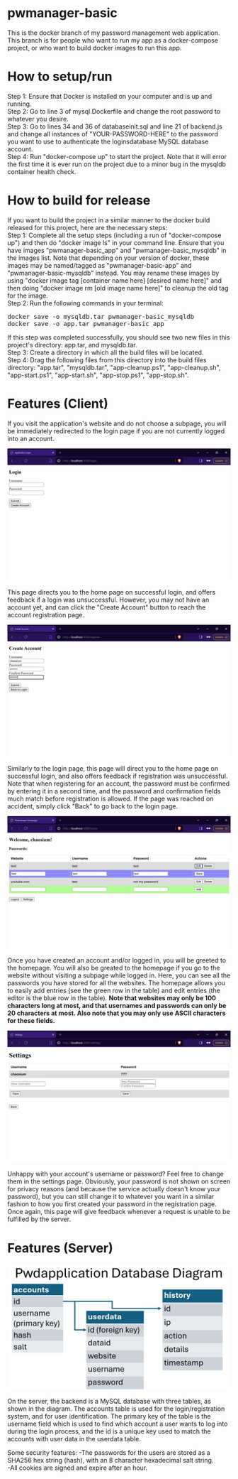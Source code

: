 # pwmanager-basic
This is the docker branch of my password management web application. This branch is for people who want to run my app as a docker-compose project, or who want to build docker images to run this app.

# How to setup/run
Step 1: Ensure that Docker is installed on your computer and is up and running.<br>
Step 2: Go to line 3 of mysql.Dockerfile and change the root password to whatever you desire. <br>
Step 3: Go to lines 34 and 36 of databaseinit.sql and line 21 of backend.js and change all instances of "YOUR-PASSWORD-HERE" to the password you want to use to authenticate the loginsdatabase MySQL database account. <br>
Step 4: Run "docker-compose up" to start the project. Note that it will error the first time it is ever run on the project due to a minor bug in the mysqldb container health check. <br>

# How to build for release
If you want to build the project in a similar manner to the docker build released for this project, here are the necessary steps: <br>
Step 1: Complete all the setup steps (including a run of "docker-compose up") and then do "docker image ls" in your command line. Ensure that you have images "pwmanager-basic_app" and "pwmanager-basic_mysqldb" in the images list. Note that depending on your version of docker, these images may be named/tagged as "pwmanager-basic-app" and "pwmanager-basic-mysqldb" instead. You may rename these images by using "docker image tag [container name here] [desired name here]" and then doing "docker image rm [old image name here]" to cleanup the old tag for the image. <br>
Step 2: Run the following commands in your terminal:
<pre>
docker save -o mysqldb.tar pwmanager-basic_mysqldb
docker save -o app.tar pwmanager-basic_app
</pre>
If this step was completed successfully, you should see two new files in this project's directory: app.tar, and mysqldb.tar. <br>
Step 3: Create a directory in which all the build files will be located. <br>
Step 4: Drag the following files from this directory into the build files directory: "app.tar", "mysqldb.tar", "app-cleanup.ps1", "app-cleanup.sh", "app-start.ps1", "app-start.sh", "app-stop.ps1", "app-stop.sh". <br>

# Features (Client)
If you visit the application's website and do not choose a subpage, you will be immediately redirected to the login page if you are not currently logged into an account.

![alt text](./images/login%20page.png)

This page directs you to the home page on successful login, and offers feedback if a login was unsuccessful. However, you may not have an account yet, and can click the "Create Account" button to reach the account registration page.

![alt text](./images/register%20page.png)

Similarly to the login page, this page will direct you to the home page on successful login, and also offers feedback if registration was unsuccessful. Note that when registering for an account, the password must be confirmed by entering it in a second time, and the password and confirmation fields much match before registration is allowed. If the page was reached on accident, simply click "Back" to go back to the login page.

![alt text](./images/home%20page.png)

Once you have created an account and/or logged in, you will be greeted to the homepage. You will also be greated to the homepage if you go to the website without visiting a subpage while logged in. Here, you can see all the passwords you have stored for all the websites. The homepage allows you to easily add entries (see the green row in the table) and edit entries (the editor is the blue row in the table). <b>Note that websites may only be 100 characters long at most, and that usernames and passwords can only be 20 characters at most. Also note that you may only use ASCII characters for these fields.</b>

![alt text](./images/settings%20page.png)

Unhappy with your account's username or password? Feel free to change them in the settings page. Obviously, your password is not shown on screen for privacy reasons (and because the service actually doesn't know your password), but you can still change it to whatever you want in a similar fashion to how you first created your password in the registration page. Once again, this page will give feedback whenever a request is unable to be fulfilled by the server.

# Features (Server)

![alt text](./images/database%20diagram.jpg)

On the server, the backend is a MySQL database with three tables, as shown in the diagram. The accounts table is used for the login/registration system, and for user identification. The primary key of the table is the username field which is used to find which account a user wants to log into during the login process, and the id is a unique key used to match the accounts with user data in the userdata table.

Some security features:
-The passwords for the users are stored as a SHA256 hex string (hash), with an 8 character hexadecimal salt string. <br>
-All cookies are signed and expire after an hour. 